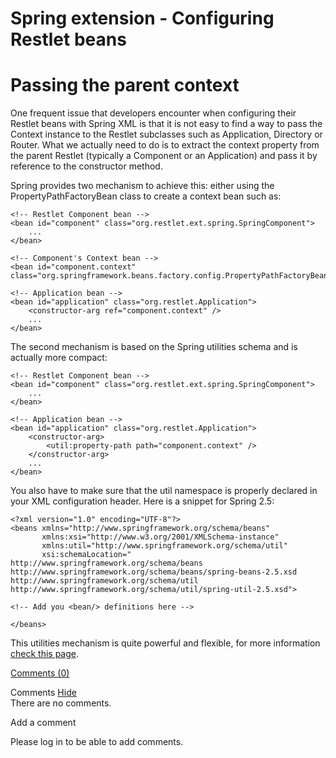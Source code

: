 Spring extension - Configuring Restlet beans
============================================

Passing the parent context
==========================

One frequent issue that developers encounter when configuring their
Restlet beans with Spring XML is that it is not easy to find a way to
pass the Context instance to the Restlet subclasses such as Application,
Directory or Router. What we actually need to do is to extract the
context property from the parent Restlet (typically a Component or an
Application) and pass it by reference to the constructor method.

Spring provides two mechanism to achieve this: either using the
PropertyPathFactoryBean class to create a context bean such as:

    <!-- Restlet Component bean -->
    <bean id="component" class="org.restlet.ext.spring.SpringComponent">
        ...
    </bean>

    <!-- Component's Context bean -->
    <bean id="component.context" class="org.springframework.beans.factory.config.PropertyPathFactoryBean"/>

    <!-- Application bean -->
    <bean id="application" class="org.restlet.Application">
        <constructor-arg ref="component.context" />
        ...
    </bean>

The second mechanism is based on the Spring utilities schema and is
actually more compact:

    <!-- Restlet Component bean -->
    <bean id="component" class="org.restlet.ext.spring.SpringComponent">
        ...
    </bean>

    <!-- Application bean -->
    <bean id="application" class="org.restlet.Application">
        <constructor-arg>
            <util:property-path path="component.context" />
        </constructor-arg>
        ...
    </bean>

You also have to make sure that the util namespace is properly declared
in your XML configuration header. Here is a snippet for Spring 2.5:

    <?xml version="1.0" encoding="UTF-8"?>
    <beans xmlns="http://www.springframework.org/schema/beans"
           xmlns:xsi="http://www.w3.org/2001/XMLSchema-instance"
           xmlns:util="http://www.springframework.org/schema/util"
           xsi:schemaLocation="
    http://www.springframework.org/schema/beans http://www.springframework.org/schema/beans/spring-beans-2.5.xsd
    http://www.springframework.org/schema/util http://www.springframework.org/schema/util/spring-util-2.5.xsd">

    <!-- Add you <bean/> definitions here -->

    </beans>

This utilities mechanism is quite powerful and flexible, for more
information [check this
page](http://web.archive.org/web/20091123211430/http://static.springframework.org/spring/docs/2.5.x/reference/xsd-config.html#xsd-config-body-schemas-util-property-path).

[Comments
(0)](http://web.archive.org/web/20091123211430/http://wiki.restlet.org/docs_1.1/13-restlet/28-restlet/70-restlet/195-restlet.html#)

Comments
[Hide](http://web.archive.org/web/20091123211430/http://wiki.restlet.org/docs_1.1/13-restlet/28-restlet/70-restlet/195-restlet.html#)
\
There are no comments.

Add a comment

Please log in to be able to add comments.
